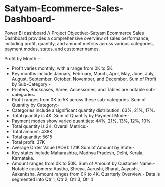 # Satyam-Ecommerce-Sales-Dashboard-
Power Bi dashboard //
Project Objective:-Satyam Ecommerce Sales Dashboard provides a comprehensive overview of sales performance, including profit, quantity, and amount metrics across various categories, payment modes, states, and customer names.

Profit by Month :-
* Profit varies monthly, with a range from 0K to 5K.
* Key months include January, February, March, April, May, June, July, August, September, October, November, and December.
Sum of Profit by Sub-Category:-
* Printers, Bookcases, Saree, Accessories, and Tables are notable sub-categories.
* Profit ranges from 0K to 5K across these sub-categories.
Sum of Quantity by Category:-
* Categories include a significant quantity distribution: 63%, 21%, 17%.
* Total quantity is 4K.
Sum of Quantity by Payment Mode:-
* Payment modes show varied quantities: 44%, 21%, 13%, 12%, 10%.
* Total quantity is 2K.
Overall Metrics:-
* Total amount: 438K
* Total quantity: 5615
* Total profit: 37K
* Average Order Value (AOV): 121K
Sum of Amount by State:-
* Key states include Maharashtra, Madhya Pradesh, Delhi, Kerala, Karnataka.
* Amount ranges from 0K to 50K.
Sum of Amount by Customer Name:-
Notable customers: Aastha, Shreya, Aarushi, Bharat, Aayushi, Aakanksha.
Amount ranges from 0K to 4K.
Quarterly Overview:-
Data is segmented into Qtr 1, Qtr 2, Qtr 3, Qtr 4
